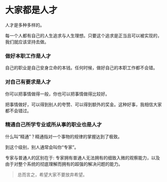 # 大家都是人才

人才是多种多样的。

每一个人都有自己的人生追求与人生理想。只要这个追求是正当且可以被实现的，我们就应该坚持去做。

### 做好本职工作是人才

自己的职业是自己安身立命的本钱。任何时候，做好自己的本职工作都不会错。

### 对自己有要求是人才

你可以把事情做得一般，你也可以把事情做得比较好。

把事情做好，可以得到别人的夸赞、可以得到额外的奖金。这种好事，我相信大家都不会错过。

### 精通自己所学专业或所从事的职业也是人才

什么叫“精通”？精通指对一个事物的规律的掌握达到了极致。

到这个级别，别人通常会叫你“专家”。

专家与普通人的区别在于:  专家拥有普通人无法拥有的细致入微的观察能力，以及由于对整个系统的彻底理解而拥有的超强的解决问题的能力。

> 总而言之，希望大家不要放弃希望。

